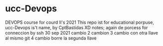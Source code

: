 # ucc-Devops
DEVOPS course for courd II's 2021
This repo ist for educational porpuse, ucc-Devops  is't name,
by CptBastidas XD
notes;
again de porcess for conneccion by ssh 
30 sep 2021
cambio 
2 cambion
3 cambio con otra llave al mismo git
4 cambio borre la segunda llave 
